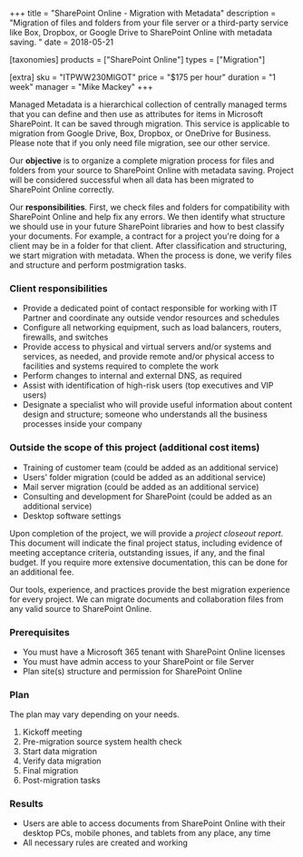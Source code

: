 +++
title = "SharePoint Online - Migration with Metadata"
description = "Migration of files and folders from your file server or a third-party service like Box, Dropbox, or Google Drive to SharePoint Online with metadata saving. "
date = 2018-05-21

[taxonomies]
products = ["SharePoint Online"]
types = ["Migration"]

[extra]
sku = "ITPWW230MIGOT"
price = "$175 per hour"
duration = "1 week"
manager = "Mike Mackey"
+++

Managed Metadata is a hierarchical collection of centrally managed terms
that you can define and then use as attributes for items in Microsoft
SharePoint. It can be saved through migration. This service is
applicable to migration from Google Drive, Box, Dropbox, or OneDrive for
Business.\
Please note that if you only need file migration, see our other service.

Our **objective** is to organize a complete migration process for files
and folders from your source to SharePoint Online with metadata saving.
Project will be considered successful when all data has been migrated to
SharePoint Online correctly.

Our **responsibilities**. First, we check files and folders for
compatibility with SharePoint Online and help fix any errors. We then
identify what structure we should use in your future SharePoint
libraries and how to best classify your documents. For example, a
contract for a project you're doing for a client may be in a folder for
that client. After classification and structuring, we start migration
with metadata. When the process is done, we verify files and structure and
perform postmigration tasks.

### Client responsibilities

-   Provide a dedicated point of contact responsible for working with IT
    Partner and coordinate any outside vendor resources and schedules
-   Configure all networking equipment, such as load balancers, routers,
    firewalls, and switches
-   Provide access to physical and virtual servers and/or systems and
    services, as needed, and provide remote and/or physical access to
    facilities and systems required to complete the work
-   Perform changes to internal and external DNS, as required
-   Assist with identification of high-risk users (top executives and
    VIP users)
-   Designate a specialist who will provide useful information about
    content design and structure; someone who understands all the
    business processes inside your company

### Outside the scope of this project (additional cost items)

-   Training of customer team (could be added as an additional service)
-   Users' folder migration (could be added as an additional service)
-   Mail server migration (could be added as an additional service)
-   Consulting and development for SharePoint (could be added as an
    additional service)
-   Desktop software settings

Upon completion of the project, we will provide a *project closeout
report*. This document will indicate the final project status, including
evidence of meeting acceptance criteria, outstanding issues, if any, and the
final budget. If you require more extensive documentation, this can be
done for an additional fee.

Our tools, experience, and practices provide the best migration
experience for every project. We can migrate documents and collaboration
files from any valid source to SharePoint Online.

### Prerequisites

-   You must have a Microsoft 365 tenant with SharePoint Online licenses
-   You must have admin access to your SharePoint or file Server
-   Plan site(s) structure and permission for SharePoint Online

### Plan

The plan may vary depending on your needs. 

1. Kickoff meeting 
2. Pre-migration source system health check 
3. Start data migration 
4. Verify data migration 
5. Final migration
6. Post-migration tasks

### Results

-   Users are able to access documents from SharePoint Online with their
    desktop PCs, mobile phones, and tablets from any place, any time
-   All necessary rules are created and working
